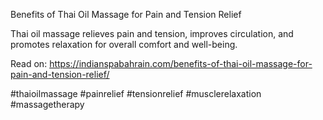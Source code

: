 Benefits of Thai Oil Massage for Pain and Tension Relief

Thai oil massage relieves pain and tension, improves circulation, and promotes relaxation for overall comfort and well-being.

Read on: https://indianspabahrain.com/benefits-of-thai-oil-massage-for-pain-and-tension-relief/

#thaioilmassage #painrelief #tensionrelief #musclerelaxation #massagetherapy
